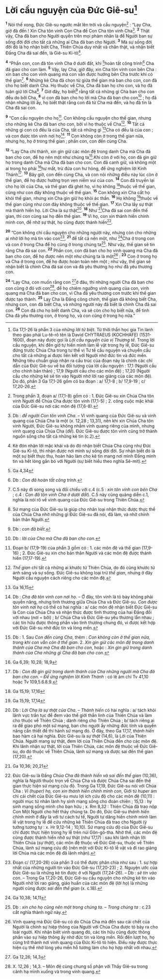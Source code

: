 # Lời cầu nguyện của Đức Giê-su[^1]
<sup><b>1</b></sup> Nói thế xong, Đức Giê-su ngước mắt lên trời và cầu nguyện[^2] : “Lạy Cha, giờ đã đến ! Xin Cha tôn vinh Con Cha để Con Cha tôn vinh Cha[^3]. <sup><b>2</b></sup> Thật vậy, Cha đã ban cho Người quyền trên mọi phàm nhân là để Người ban sự sống đời đời cho tất cả những ai Cha đã ban cho Người. <sup><b>3</b></sup> Mà sự sống đời đời đó là họ nhận biết Cha, Thiên Chúa duy nhất và chân thật, và nhận biết Đấng Cha đã sai đến, là Giê-su Ki-tô[^4].

<sup><b>4</b></sup> “Phần con, con đã tôn vinh Cha ở dưới đất, khi [^1*]hoàn tất công trình[^5] Cha đã giao cho con làm. <sup><b>5</b></sup> Vậy, lạy Cha, giờ đây, xin Cha tôn vinh con bên Cha : xin ban cho con vinh quang mà con vẫn được hưởng bên Cha trước khi có thế gian[^6]. <sup><b>6</b></sup> Những kẻ Cha đã chọn từ giữa thế gian mà ban cho con, con đã cho họ biết danh Cha. Họ thuộc về Cha, Cha đã ban họ cho con, và họ đã tuân giữ lời Cha[^7]. <sup><b>7</b></sup> Giờ đây, họ biết[^8] rằng tất cả những gì Cha ban cho con đều do bởi Cha, <sup><b>8</b></sup> vì con đã ban cho họ lời mà Cha đã ban cho con[^9] ; họ đã nhận những lời ấy, họ biết thật rằng con đã từ Cha mà đến, và họ đã tin là Cha đã sai con.

<sup><b>9</b></sup> “Con cầu nguyện cho họ[^10]. Con không cầu nguyện cho thế gian, nhưng cho những kẻ Cha đã ban cho con, bởi vì họ thuộc về Cha[^11]. <sup><b>10</b></sup> Tất cả những gì con có đều là của Cha, tất cả những gì [^2*]Cha có đều là của con ; và con được tôn vinh nơi họ[^12]. <sup><b>11</b></sup> Con không còn ở trong thế gian nữa, nhưng họ, họ ở trong thế gian ; phần con, con đến cùng Cha.

<sup><b>12</b></sup> “Lạy Cha chí thánh, xin gìn giữ các môn đệ trong danh Cha mà Cha đã ban cho con, để họ nên một như chúng ta[^13].Khi còn ở với họ, con đã gìn giữ họ trong danh Cha mà Cha đã ban cho con. Con đã canh giữ, và không một ai trong họ phải [^3*]hư mất, trừ đứa con hư hỏng, để ứng nghiệm lời Kinh Thánh[^14]. <sup><b>13</b></sup> Bây giờ, con đến cùng Cha, và con nói những điều này lúc còn ở thế gian, để họ được hưởng trọn vẹn niềm vui của con. <sup><b>14</b></sup> Con đã truyền lại cho họ lời của Cha, và thế gian đã ghét họ, vì họ không [^4*]thuộc về thế gian, cũng như con đây không thuộc về thế gian. <sup><b>15</b></sup> Con không xin Cha cất họ khỏi thế gian, nhưng xin Cha gìn giữ họ khỏi ác thần. <sup><b>16</b></sup> Họ không [^5*]thuộc về thế gian cũng như con đây không thuộc về thế gian. <sup><b>17</b></sup> Xin Cha lấy sự thật mà thánh hiến họ. Lời Cha là sự thật[^15]. <sup><b>18</b></sup> Như [^6*]Cha đã sai con đến thế gian, thì con cũng sai họ đến thế gian. <sup><b>19</b></sup> Vì họ, con xin thánh hiến chính mình con, để nhờ sự thật, họ cũng được thánh hiến[^16].

<sup><b>20</b></sup> “Con không chỉ cầu nguyện cho những người này, nhưng còn cho những ai nhờ lời họ mà tin vào con[^17], <sup><b>21</b></sup> để tất cả nên một, như [^7*]Cha ở trong con và con ở trong Cha để họ cũng ở trong chúng ta[^18]. Như vậy, thế gian sẽ tin rằng Cha đã sai con. <sup><b>22</b></sup> Phần con, con đã ban cho họ vinh quang mà Cha đã ban cho con, để họ được nên một như chúng ta là một[^19] : <sup><b>23</b></sup> Con ở trong họ và Cha ở trong con, để họ được hoàn toàn nên một ; như vậy, thế gian sẽ nhận biết là chính Cha đã sai con và đã yêu thương họ như đã yêu thương con.

<sup><b>24</b></sup> “Lạy Cha, con muốn rằng con [^8*]ở đâu, thì những người Cha đã ban cho con cũng ở đó với con[^20], để họ chiêm ngưỡng vinh quang của con, vinh quang mà Cha đã ban cho con, vì Cha đã yêu thương con trước khi thế gian được tạo thành. <sup><b>25</b></sup> Lạy Cha là Đấng công chính, thế gian đã không biết Cha, nhưng con, con đã biết Cha, và những người này đã biết là chính Cha đã sai con. <sup><b>26</b></sup> Con đã cho họ biết danh Cha, và sẽ còn cho họ biết nữa, để tình Cha đã yêu thương con, ở trong họ, và con cũng ở trong họ nữa.”

[^1]: Ga 17,1-26 là phần 3 của <i>những lời từ biệt</i>. Từ thời thần học gia Tin lành theo giáo phái Lu-tê-rô tên là David CHYTRAEUS (KOCHHAFE) (1531-1600), đoạn này được gọi là <i>Lời cầu nguyện của vị Thượng tế</i>. Trong lời cầu nguyện, khi đến giờ tự hiến mình làm lễ vật trong hy lễ, Đức Giê-su đứng trước Chúa Cha trong tư thế vị Tư tế cầu nguyện và chuyển cầu cho tất cả những ai được liên kết với Người nhờ đức tin và đức mến. Những tiêu chuẩn giúp nhận ra cấu trúc của đoạn này là chính các chỉ dẫn của Đức Giê-su về ba đối tượng của lời cầu nguyện : 17,1 (Người cầu cho chính bản thân) ; 17,9 (Người cầu cho các môn đệ) ; 17,20 (Người cầu cho những kẻ sẽ tin vào Người nhờ lời rao giảng của các môn đệ). Do đó, phần 3 Ga 17,1-26 gồm có ba đoạn : a/ 17,1-8 ; b/ 17,9-19 ; c/ 17,20-26.
[^2]: Trong phần 3, đoạn a/ (17,1-8) gồm có : 1. Đức Giê-su xin Chúa Cha tôn vinh Người để Chúa Cha được tôn vinh (17,1-5) ; 2. công cuộc mặc khải của Đức Giê-su nơi các môn đệ (17,6-8).
[^3]: Db : <i>để người Con tôn vinh Cha</i>. – Vì vinh quang của Đức Giê-su và vinh quang của Chúa Cha là một (x. 12,28 ; 13,31), nên khi xin Chúa Cha tôn vinh Người, Đức Giê-su không nhắm vinh quang riêng của mình, nhưng vinh quang của Chúa Cha (<i>để</i>). Đức Giê-su được tôn vinh cũng trở thành nguồn sống cho tất cả những kẻ tin (c.2).
[^4]: Kẻ đón nhận lời mặc khải và do đó nhận biết Chúa Cha cũng như Đức Giê-su Ki-tô, thì nhận được nơi mình sự sống đời đời. Sự nhận biết đó là một sự biết thực thụ, hoàn hảo làm cho kẻ tin mang nơi mình Đấng mình tin và hết lòng gắn bó với Người (sự biết hiểu theo nghĩa Sê-mít).
[^5]: Db : <i>Con đã hoàn tất công trình</i>.
[^6]: C.5 này đi song song và đối chiếu với c.4 (c.5 : <i>xin tôn vinh con bên Cha</i> ; c.4 : <i>Con đã tôn vinh Cha ở dưới đất</i>). C.5 này cũng quảng diễn c.1, nghĩa là nói rõ về vinh quang của Đức Giê-su trong Thiên Chúa.
[^7]: Sứ mạng của Đức Giê-su là giúp cho nhân loại nhận thức được thực thể của Chúa Cha nhờ những gì Đức Giê-su đã nói, đã làm, và nhờ chính bản thân Người.
[^8]: Db : <i>con đã biết</i>.
[^9]: Db : <i>lời của Cha mà Cha đã ban cho con</i>.
[^10]: Đoạn b/ (17,9-19) của phần 3 gồm có : 1. các môn đệ và thế gian (17,9-16) ; 2. Đức Giê-su xin cho bản thân Người và các môn đệ được thánh hiến (17,17-19).
[^11]: <i>Thế gian</i> chỉ tất cả những ai khước từ Thiên Chúa, do đó cũng khước từ ánh sáng và sự sống. Đức Giê-su không loại trừ <i>thế gian</i>, nhưng ở đây Người cầu nguyện cách riêng cho các môn đệ.
[^12]: Db : <i>Cha đã tôn vinh con nơi họ</i>. – Ở đây, tôn vinh là tỏ bày không phải quyền năng, nhưng tình thương giữa Chúa Cha và Đức Giê-su. <i>Con được tôn vinh nơi họ</i> có thể có hai nghĩa : a/ các môn đệ nhận biết Đức Giê-su là Con của Chúa Cha và nhận thức được tình thương của hai Đấng đối với nhau (<i>nơi</i> = bởi) ; b/ Chúa Cha và Đức Giê-su yêu thương lẫn nhau ; các tín hữu được thông phần vào tình thương chung đó, vì được kết hợp với Đức Giê-su nhờ đức tin và lòng mến.
[^13]: Db : 1. Sau <i>Con đến cùng Cha</i>, thêm : <i>Con không còn ở thế gian nữa, trong khi con vẫn còn ở thế gian</i>. 2. <i>Xin gìn giữ các môn đệ trong danh thánh của Cha mà Cha đã ban cho con</i>, hoặc : <i>Xin gìn giữ trong danh thánh của Cha những gì Cha đã ban cho con</i>.
[^14]: Db : <i>Con đã gìn giữ trong danh thánh của Cha những người mà Cha đã ban cho con</i>. – <i>Để ứng nghiệm lời Kinh Thánh</i> : có lẽ ám chỉ Tv 41,10 hoặc Tv 109,5.6.8.9.
[^15]: Db : <i>Lời Cha là sự thật của Cha</i>. – <i>Thánh hiến</i> có hai nghĩa : a/ tách khỏi lãnh vực trần tục để đem vào thế giới thần linh của Thiên Chúa và làm cho thuộc về Thiên Chúa ; dành riêng cho Thiên Chúa ; b/ tách riêng ai ra để giao phó một sứ mạng, ban cho người ấy những đức tính và quyền năng cần thiết để thi hành sứ mạng đó. Ở đây, theo Ga 17,17, <i>thánh hiến</i> bao hàm cả hai nghĩa. Đức Giê-su là <i>sự thật</i> (14,6), là Lời của Thiên Chúa. Người mang sự thật, đem lời của Thiên Chúa đến cho các môn đệ. Khi lãnh nhận sự thật, lời của Thiên Chúa, các môn đệ thuộc về Đức Giê-su, do đó thuộc về Thiên Chúa, lãnh sứ mạng và được sai đến thế gian (17,20).
[^16]: Đức Giê-su là Đấng <i>Chúa Cha đã thánh hiến và sai đến thế gian</i> (10,36), nghĩa là Người thuộc trọn về Chúa Cha và được Chúa Cha sai đến thế gian thực hiện sứ mạng cứu độ. Trong Ga 17,19, Đức Giê-su nói với Chúa Cha : <i>Vì (huper) họ, con xin thánh hiến chính mình con</i>, Giới từ <i>huper</i> ám chỉ cái chết của Đức Giê-su mưu lợi ích cứu độ cho các môn đệ (10,11) : người mục tử nhân lành hy sinh mạng sống cho đoàn chiên ; 15,13 : hy sinh mạng sống mình cho bạn hữu ; x. Rm 8,32 : Thiên Chúa đã trao nộp Con Một Người cho hết thảy chúng ta. Do đó, Đức Giê-su <i>thánh hiến chính mình</i> ở đây là với tư cách tư tế, Người tự dâng hiến chính mình làm lễ vật trong hy lễ để cứu những kẻ Thiên Chúa đã trao cho Người (ý tưởng tương tự : x. Hr 9,12-14 ; 10,10). Sứ mạng cứu độ của Đức Giê-su chỉ được thực hiện trong hy lễ trên núi Gôn-gô-tha. Nhờ thế, các môn đệ cũng được thánh hiến nhờ sự thật (như 17,17) : sau khi lãnh nhận lời Thiên Chúa (<i>sự thật</i>), các môn đệ thuộc về Đức Giê-su, thuộc về Thiên Chúa, lãnh sứ mạng cứu độ (nên một với Đức Ki-tô lễ vật và đi rao giảng lời Chúa mà các môn đệ đã lãnh nhận).
[^17]: Đoạn c/ (17,20-26) của phần 3 có thể được phân chia như sau : 1. sự hợp nhất của những người tin vào Đức Giê-su (17,20-23) ; 2. Nguyện ước của Đức Giê-su là những kẻ tin được ở với Người (17,24-26). – Db : <i>sẽ tin vào con</i>. – Trong Ga 17,20-26, Đức Giê-su cầu nguyện cho những kẻ tin vào Người nhờ lời rao giảng, giáo huấn của các môn đệ (<i>lời họ</i>) là những người cũng được <i>sai đến thế gian</i> (x. c.18).
[^18]: Db : <i>xin cho họ cũng nên một trong chúng ta</i>. – <i>Trong chúng ta</i> : c.23 cắt nghĩa thành ngữ này.
[^19]: Vinh quang mà Đức Giê-su có do Chúa Cha mà đến sau cái chết của Người là chính sự hiệp thông của Người với Chúa Cha được tỏ bày ra cho loài người. Khi nhận biết vinh quang đó, các tín hữu cũng được thông phần vào sự hiệp thông ấy nhờ đức tin và lòng mến. Rồi đến lượt họ, họ cũng trở thành nơi vinh quang của Đức Ki-tô tỏ hiện. Điều này được thực hiện cụ thể nhờ lòng yêu mến hỗ tương làm cho họ hợp nhất với nhau.
[^20]: X. 12,26 ; 14,3. – Môn đệ cùng chung số phận với Thầy Giê-su trong cảnh hạ mình xuống và trong vinh quang.
[^1*]: Ga 4,34
[^2*]: Ga 16,15
[^3*]: Ga 6,39; 10,28; 18,9
[^4*]: Ga 15,19; 17,16
[^5*]: Ga 15,19; 17,14
[^6*]: Ga 10,36; 20,21
[^7*]: Ga 10,38; 14,11
[^8*]: Ga 12,26; 14,3
